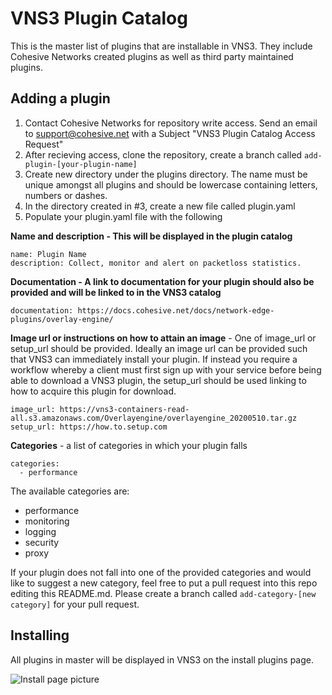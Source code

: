 # VNS3 Plugin Catalog
This is the master list of plugins that are installable in VNS3. They include Cohesive Networks created plugins as well as third party maintained plugins.

## Adding a plugin
1. Contact Cohesive Networks for repository write access. Send an email to support@cohesive.net with a Subject "VNS3 Plugin Catalog Access Request"
2. After recieving access, clone the repository, create a branch called `add-plugin-[your-plugin-name]`
3. Create new directory under the plugins directory. The name must be unique amongst all plugins and should be lowercase containing letters, numbers or dashes.
4. In the directory created in #3, create a new file called plugin.yaml
5. Populate your plugin.yaml file with the following


**Name and description - This will be displayed in the plugin catalog**
```
name: Plugin Name
description: Collect, monitor and alert on packetloss statistics.
```

**Documentation - A link to documentation for your plugin should also be provided and will be linked to in the VNS3 catalog**
```
documentation: https://docs.cohesive.net/docs/network-edge-plugins/overlay-engine/
```

**Image url or instructions on how to attain an image** - One of image_url or setup_url should be provided. Ideally an image url can be provided such that VNS3 can immediately install your plugin. If instead you require a workflow whereby a client must first sign up with your service before being able to download a VNS3 plugin, the setup_url should be used linking to how to acquire this plugin for download.
```
image_url: https://vns3-containers-read-all.s3.amazonaws.com/Overlayengine/overlayengine_20200510.tar.gz
setup_url: https://how.to.setup.com
```

**Categories** - a list of categories in which your plugin falls
```
categories:
  - performance
```

The available categories are:
- performance
- monitoring
- logging
- security
- proxy

If your plugin does not fall into one of the provided categories and would like to suggest a new category, feel free to put a pull request into this repo editing this README.md. Please create a branch called `add-category-[new category]` for your pull request.

## Installing
All plugins in master will be displayed in VNS3 on the install plugins page.


![Install page picture](https://vns3-testing-assets.s3.amazonaws.com/vns3-plugin-install-page.png "VNS3 plugin install page")
